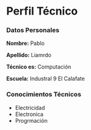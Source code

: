 # Perfil Técnico
### Datos Personales

**Nombre:** Pablo

**Apellido:** Liamrdo

**Técnico es:** Computación 

**Escuela:** Industral 9 El Calafate

### Conocimientos Técnicos
- Electricidad
- Electronica
- Progrmación

